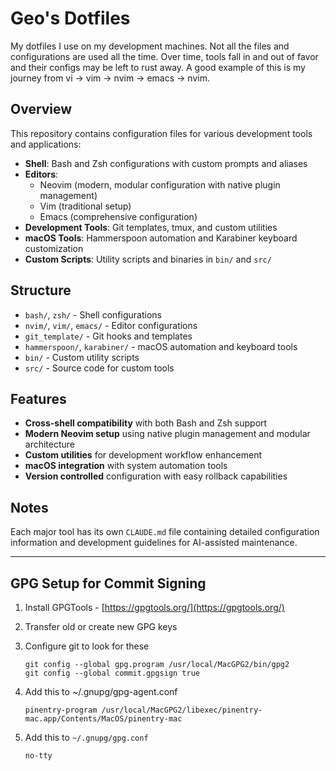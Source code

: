 # Geo's Dotfiles

My dotfiles I use on my development machines.
Not all the files and configurations are used all the time.
Over time, tools fall in and out of favor and their configs may be left to rust away.
A good example of this is my journey from vi -> vim -> nvim -> emacs -> nvim.

## Overview

This repository contains configuration files for various development tools and applications:

- **Shell**: Bash and Zsh configurations with custom prompts and aliases
- **Editors**: 
  - Neovim (modern, modular configuration with native plugin management)
  - Vim (traditional setup)
  - Emacs (comprehensive configuration)
- **Development Tools**: Git templates, tmux, and custom utilities
- **macOS Tools**: Hammerspoon automation and Karabiner keyboard customization
- **Custom Scripts**: Utility scripts and binaries in `bin/` and `src/`

## Structure

- `bash/`, `zsh/` - Shell configurations
- `nvim/`, `vim/`, `emacs/` - Editor configurations  
- `git_template/` - Git hooks and templates
- `hammerspoon/`, `karabiner/` - macOS automation and keyboard tools
- `bin/` - Custom utility scripts
- `src/` - Source code for custom tools

## Features

- **Cross-shell compatibility** with both Bash and Zsh support
- **Modern Neovim setup** using native plugin management and modular architecture
- **Custom utilities** for development workflow enhancement
- **macOS integration** with system automation tools
- **Version controlled** configuration with easy rollback capabilities

## Notes

Each major tool has its own `CLAUDE.md` file containing detailed configuration information and development guidelines for AI-assisted maintenance.

---

## GPG Setup for Commit Signing

1. Install GPGTools - [https://gpgtools.org/](https://gpgtools.org/)

2. Transfer old or create new GPG keys

3. Configure git to look for these

    ```
    git config --global gpg.program /usr/local/MacGPG2/bin/gpg2
    git config --global commit.gpgsign true
    ```

4. Add this to ~/.gnupg/gpg-agent.conf

    ```
    pinentry-program /usr/local/MacGPG2/libexec/pinentry-mac.app/Contents/MacOS/pinentry-mac
    ```

5. Add this to `~/.gnupg/gpg.conf`
    ```
    no-tty
    ```
